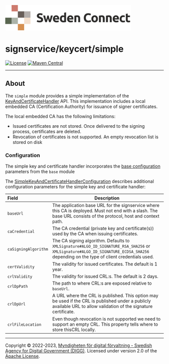 ![Logo](../../docs/images/sweden-connect.png)


# signservice/keycert/simple

[![License](https://img.shields.io/badge/License-Apache%202.0-blue.svg)](https://opensource.org/licenses/Apache-2.0) [![Maven Central](https://maven-badges.herokuapp.com/maven-central/se.swedenconnect.signservice/signservice-keycert-simple/badge.svg)](https://maven-badges.herokuapp.com/maven-central/se.swedenconnect.signservice/signservice-keycert-simple)

-----

## About

The `simple` module provides a simple implementation of the [KeyAndCertificateHandler](https://github.com/swedenconnect/signservice/blob/main/core/src/main/java/se/swedenconnect/signservice/certificate/KeyAndCertificateHandler.java) API.
This implementation includes a local embedded CA (Certification Authority) for issuance of signer certificates.

The local embedded CA has the following limitations:

- Issued certificates are not stored. Once delivered to the signing process, certificates are deleted.
- Revocation of certificates is not supported. An empty revocation list is stored on disk


### Configuration

The simple key and certificate handler incorporates the [base configuration](https://github.com/swedenconnect/signservice/tree/main/keycert/base)
parameters from the `base` module

The [SimpleKeyAndCertificateHandlerConfiguration](https://github.com/swedenconnect/signservice/blob/main/keycert/simple/src/main/java/se/swedenconnect/signservice/certificate/simple/config/SimpleKeyAndCertificateHandlerConfiguration.java)
describes additional configuration parameters for the simple key and certificate handler:

| Field                | Description                                                                                                                                                                          |
|:---------------------|--------------------------------------------------------------------------------------------------------------------------------------------------------------------------------------|
| `baseUrl`            | The application base URL for the signservice where this CA is deployed. Must not end with a slash. The base URL consists of the protocol, host and context path.                     |
| `caCredential`       | The CA credential (private key and certificate(s)) used by the CA when issuing certificates.                                                                                         |
| `caSigningAlgorithm` | The CA signing algorithm. Defaults to `XMLSignature#ALGO_ID_SIGNATURE_RSA_SHA256` or `XMLSignature#ALGO_ID_SIGNATURE_ECDSA_SHA256` depending on the type of client credentials used. |
| `certValidity`       | The validity for issued certificates. The default is 1 year.                                                                                                                         |
| `crlValidity`        | The validity for issued CRL:s. The default is 2 days.                                                                                                                                |
| `crlDpPath`          | The path to where CRL:s are exposed relative to `baseUrl`.                                                                                                                           |
| `crlDpUrl`           | A URL where the CRL is published. This option may be used if the CRL is published under a publicly available URL to allow validation of the signature certificate.                   |
| `crlFileLocation`    | Even though revocation is not supported we need to support an empty CRL. This property tells where to store thisCRL locally.                                                         |

-----

Copyright &copy; 2022-2023, [Myndigheten för digital förvaltning - Swedish Agency for Digital Government (DIGG)](http://www.digg.se). Licensed under version 2.0 of the [Apache License](http://www.apache.org/licenses/LICENSE-2.0).
